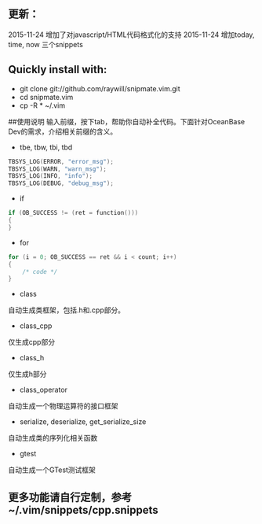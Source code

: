 ## 更新：
 2015-11-24 增加了对javascript/HTML代码格式化的支持
 2015-11-24 增加today, time, now 三个snippets

## Quickly install with:

  * git clone git://github.com/raywill/snipmate.vim.git
  * cd snipmate.vim
  * cp -R * ~/.vim

##使用说明
输入前缀，按下tab，帮助你自动补全代码。下面针对OceanBase Dev的需求，介绍相关前缀的含义。

* tbe, tbw, tbi, tbd
```cpp
TBSYS_LOG(ERROR, "error_msg"); 
TBSYS_LOG(WARN, "warn_msg");
TBSYS_LOG(INFO, "info");
TBSYS_LOG(DEBUG, "debug_msg");
```

* if
```cpp
if (OB_SUCCESS != (ret = function()))
{
}
```


* for
```cpp
for (i = 0; OB_SUCCESS == ret && i < count; i++)
{
    /* code */
}
```

* class

 自动生成类框架，包括.h和.cpp部分。 

* class_cpp

 仅生成cpp部分
* class_h

 仅生成h部分

* class_operator
 
 自动生成一个物理运算符的接口框架

* serialize, deserialize, get_serialize_size

 自动生成类的序列化相关函数

* gtest

 自动生成一个GTest测试框架
 
## 更多功能请自行定制，参考~/.vim/snippets/cpp.snippets


